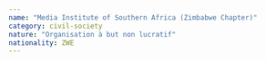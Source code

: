 ```yaml
---
name: "Media Institute of Southern Africa (Zimbabwe Chapter)"
category: civil-society
nature: "Organisation à but non lucratif"
nationality: ZWE
---
```

    